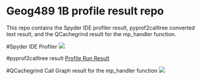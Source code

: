 # Geog489 1B profile result repo
This repo contains the Spyder IDE profiler result, pyprof2calltree converted text result, and the QCachegrind result for the mp_handler function.

#Spyder IDE Profiler
<image src='SpyderAssignmentProfile.png'>
 
  
#pyprof2calltree result
<a href="profile_run.txt">Profile Run Result</a>
  
  
#QCachegrind Call Graph result for the mp_handler function
<image src='QCachegrind.png'>
  

